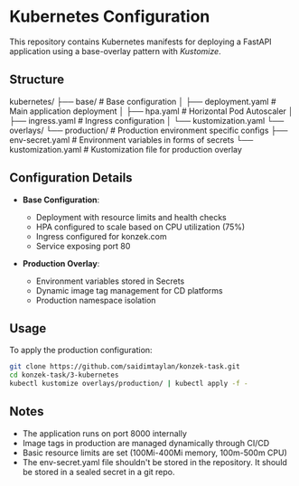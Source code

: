 # Kubernetes Configuration

This repository contains Kubernetes manifests for deploying a FastAPI application using a base-overlay pattern with _Kustomize_.

## Structure
kubernetes/
├── base/ # Base configuration
│ ├── deployment.yaml # Main application deployment
│ ├── hpa.yaml # Horizontal Pod Autoscaler
│ ├── ingress.yaml # Ingress configuration
│ └── kustomization.yaml
└── overlays/
└── production/ # Production environment specific configs
  ├── env-secret.yaml # Environment variables in forms of secrets
  └── kustomization.yaml # Kustomization file for production overlay

## Configuration Details

- **Base Configuration**:
  - Deployment with resource limits and health checks
  - HPA configured to scale based on CPU utilization (75%)
  - Ingress configured for konzek.com
  - Service exposing port 80

- **Production Overlay**:
  - Environment variables stored in Secrets
  - Dynamic image tag management for CD platforms
  - Production namespace isolation

## Usage

To apply the production configuration:
```bash
git clone https://github.com/saidimtaylan/konzek-task.git
cd konzek-task/3-kubernetes
kubectl kustomize overlays/production/ | kubectl apply -f -
```

## Notes
- The application runs on port 8000 internally
- Image tags in production are managed dynamically through CI/CD
- Basic resource limits are set (100Mi-400Mi memory, 100m-500m CPU)
- The env-secret.yaml file shouldn't be stored in the repository. It should be stored in a sealed secret in a git repo.